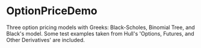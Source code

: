 # OptionPriceDemo

Three option pricing models with Greeks:
Black-Scholes,
Binomial Tree, and
Black's model.
Some test examples taken from Hull's 'Options, Futures, and Other Derivatives' are included.
